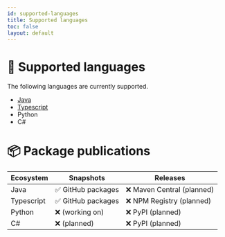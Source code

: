 ```yaml
---
id: supported-languages
title: Supported languages
toc: false
layout: default
---
```


# 🎤 Supported languages

The following languages are currently supported.

- [Java](java.md)
- [Typescript](typescript.md)
- Python
- C#

# 📦 Package publications

| Ecosystem  | Snapshots         | Releases                  |
|------------|-------------------|---------------------------|
| Java       | ✅ GitHub packages | ❌ Maven Central (planned) |
| Typescript | ✅ GitHub packages | ❌ NPM Registry (planned)  |
| Python     | ❌ (working on)    | ❌ PyPI (planned)          |
| C#         | ❌ (planned)       | ❌ PyPI (planned)          |
